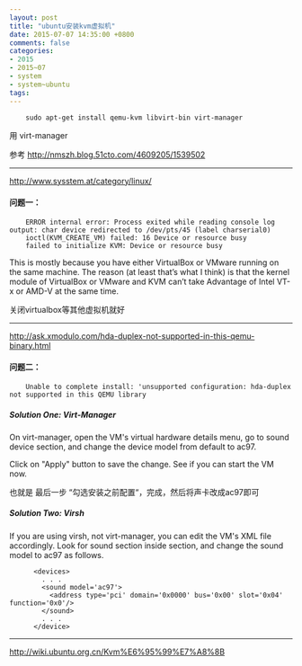 ```yaml
---
layout: post
title: "ubuntu安装kvm虚拟机"
date: 2015-07-07 14:35:00 +0800
comments: false
categories:
- 2015
- 2015~07
- system
- system~ubuntu
tags:
---
```


```
	sudo apt-get install qemu-kvm libvirt-bin virt-manager
```

用 virt-manager

参考 http://nmszh.blog.51cto.com/4609205/1539502

------------

http://www.sysstem.at/category/linux/

#### 问题一：

```
	ERROR internal error: Process exited while reading console log output: char device redirected to /dev/pts/45 (label charserial0)
	ioctl(KVM_CREATE_VM) failed: 16 Device or resource busy
	failed to initialize KVM: Device or resource busy
```
  This is mostly because you have either VirtualBox or VMware running on the same machine. The reason (at least that’s what I think) is that the kernel module of VirtualBox or VMware and KVM can’t take Advantage of Intel VT-x or AMD-V at the same time.

关闭virtualbox等其他虚拟机就好

-----------

http://ask.xmodulo.com/hda-duplex-not-supported-in-this-qemu-binary.html

#### 问题二：

```
	Unable to complete install: 'unsupported configuration: hda-duplex not supported in this QEMU library
```

##### Solution One: Virt-Manager

On virt-manager, open the VM's virtual hardware details menu, go to sound device section, and change the device model from default to ac97.

Click on "Apply" button to save the change. See if you can start the VM now.

也就是 最后一步 “勾选安装之前配置“，完成，然后将声卡改成ac97即可

##### Solution Two: Virsh
If you are using virsh, not virt-manager, you can edit the VM's XML file accordingly. Look for sound section inside <device> section, and change the sound model to ac97 as follows.
```
	  <devices>
		. . .
		<sound model='ac97'>
		  <address type='pci' domain='0x0000' bus='0x00' slot='0x04' function='0x0'/>
		</sound>
		. . .
	  </device>
```


--------------

http://wiki.ubuntu.org.cn/Kvm%E6%95%99%E7%A8%8B

